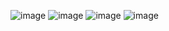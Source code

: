 ![image](https://github.com/user-attachments/assets/6c1f0ef7-bcba-4bab-bbb4-f14dd9a93174)
![image](https://github.com/user-attachments/assets/18110779-fdd9-4326-9965-af72b480b583)
![image](https://github.com/user-attachments/assets/22019e4c-d8d5-4c38-a390-dc89d259228c)
![image](https://github.com/user-attachments/assets/6d9607f5-5eeb-4ce6-83b8-d8392fd15006)

